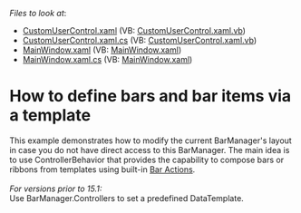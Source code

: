 <!-- default file list -->
*Files to look at*:

* [CustomUserControl.xaml](./CS/ControllerBehaviorSample/CustomUserControl.xaml) (VB: [CustomUserControl.xaml.vb](./VB/ControllerBehaviorSample/CustomUserControl.xaml.vb))
* [CustomUserControl.xaml.cs](./CS/ControllerBehaviorSample/CustomUserControl.xaml.cs) (VB: [CustomUserControl.xaml.vb](./VB/ControllerBehaviorSample/CustomUserControl.xaml.vb))
* [MainWindow.xaml](./CS/ControllerBehaviorSample/MainWindow.xaml) (VB: [MainWindow.xaml](./VB/ControllerBehaviorSample/MainWindow.xaml))
* [MainWindow.xaml.cs](./CS/ControllerBehaviorSample/MainWindow.xaml.cs) (VB: [MainWindow.xaml](./VB/ControllerBehaviorSample/MainWindow.xaml))
<!-- default file list end -->
# How to define bars and bar items via a template


<p>This example demonstrates how to modify the current BarManager's layout in case you do not have direct access to this BarManager. The main idea is to use ControllerBehavior that provides the capability to compose bars or ribbons from templates using built-in <a href="https://documentation.devexpress.com/WPF/7045/Controls-and-Libraries/Ribbon-Bars-and-Menu/Bars/Bar-Actions">Bar Actions</a>.<br><br><em>For versions prior to 15.1:</em><br>Use BarManager.Controllers to set a predefined DataTemplate.</p>

<br/>


